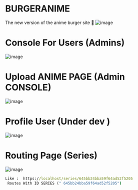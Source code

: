 # BURGERANIME
The new version of the anime burger site 🍔
![image](https://github.com/amadich/BURGERANIME/assets/74735976/107bcc6d-7b8a-481a-b20a-649c1915215f)
# Console For Users (Admins)
![image](https://github.com/amadich/BURGERANIME/assets/74735976/843a0b0b-064a-4ee5-b8de-a71266aa0ce3)

# Upload ANIME PAGE (Admin CONSOLE)
![image](https://github.com/amadich/BURGERANIME/assets/74735976/8c7175e3-8237-4f06-8e4f-5fe11433eb01)

# Profile User (Under dev )
![image](https://github.com/amadich/BURGERANIME/assets/74735976/57f2acca-de0e-48f9-b9a7-8dda74319722)

# Routing Page (Series) 
![image](https://github.com/amadich/BURGERANIME/assets/74735976/277492f0-c222-409d-876b-b299bd8a7d69)

```cmd
Like :  https://localhost/series/645bb24bba59f64ad52f5205
 Routes With ID SERIES (" 645bb24bba59f64ad52f5205")
```
